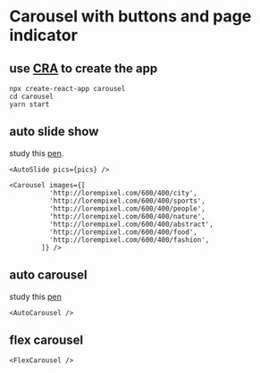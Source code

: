 # Carousel with buttons and page indicator

## use [CRA](https://github.com/facebook/create-react-app) to create the app
```
npx create-react-app carousel
cd carousel
yarn start
```

## auto slide show
study this [pen](https://codepen.io/nashio/pen/xLKepZ).
```
<AutoSlide pics={pics} />
```
```
<Carousel images={[
          'http://lorempixel.com/600/400/city',
          'http://lorempixel.com/600/400/sports',
          'http://lorempixel.com/600/400/people',
          'http://lorempixel.com/600/400/nature',
          'http://lorempixel.com/600/400/abstract',
          'http://lorempixel.com/600/400/food',
          'http://lorempixel.com/600/400/fashion',
        ]} />
```

## auto carousel

study this [pen](https://codepen.io/maikkoko/pen/Zyxvvv)
```
<AutoCarousel />
```

## flex carousel
```
<FlexCarousel />
```

